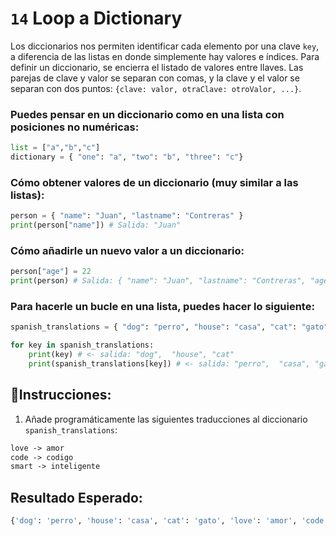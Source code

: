 # `14` Loop a Dictionary

Los diccionarios nos permiten identificar cada elemento por una clave `key`, a diferencia de las listas en donde simplemente hay valores e índices. Para definir un diccionario, se encierra el listado de valores entre llaves. Las parejas de clave y valor se separan con comas, y la clave y el valor se separan con dos puntos: `{clave: valor, otraClave: otroValor, ...}`.

### Puedes pensar en un diccionario como en una lista con posiciones no numéricas:

```python
list = ["a","b","c"]
dictionary = { "one": "a", "two": "b", "three": "c"}
```

### Cómo obtener valores de un diccionario (muy similar a las listas):

```python
person = { "name": "Juan", "lastname": "Contreras" }
print(person["name"]) # Salida: "Juan"
```

### Cómo añadirle un nuevo valor a un diccionario:

```python
person["age"] = 22
print(person) # Salida: { "name": "Juan", "lastname": "Contreras", "age": 22 }
```

### Para hacerle un bucle en una lista, puedes hacer lo siguiente:

```python
spanish_translations = { "dog": "perro", "house": "casa", "cat": "gato" }

for key in spanish_translations:
    print(key) # <- salida: "dog",  "house", "cat"
    print(spanish_translations[key]) # <- salida: "perro",  "casa", "gato"
```

## 📝Instrucciones:

1. Añade programáticamente las siguientes traducciones al diccionario `spanish_translations`:

```txt
love -> amor
code -> codigo
smart -> inteligente
```

## Resultado Esperado:

```py
{'dog': 'perro', 'house': 'casa', 'cat': 'gato', 'love': 'amor', 'code': 'codigo', 'smart': 'inteligente'bukb}
```